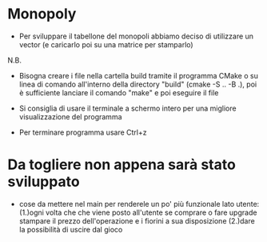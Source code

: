 # Monopoly
- Per sviluppare il tabellone del monopoli abbiamo deciso di utilizzare un vector
(e caricarlo poi su una matrice per stamparlo)

N.B.
- Bisogna creare i file nella cartella build tramite il programma CMake o su linea di comando all'interno della directory "build" (cmake -S .. -B .), poi è sufficiente lanciare il comando "make" e poi eseguire il file

- Si consiglia di usare il terminale a schermo intero per una migliore visualizzazione del programma

- Per terminare programma usare Ctrl+z

# Da togliere non appena sarà stato sviluppato
- cose da mettere nel main per renderele un po' più funzionale lato utente:
    (1.)ogni volta che che viene posto all'utente se comprare o fare upgrade stampare il prezzo dell'operazione e i fiorini a sua disposizione
    (2.)dare la possibilità di uscire dal gioco
